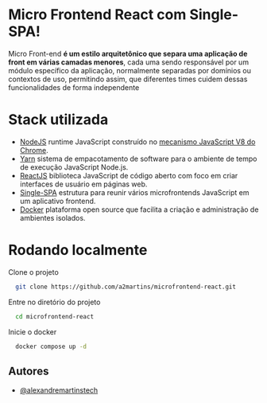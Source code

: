 # Micro Frontend React com Single-SPA!

Micro Front-end **é um estilo arquitetônico que separa uma aplicação de front em várias camadas menores**, cada uma sendo responsável por um módulo específico da aplicação, normalmente separadas por domínios ou contextos de uso, permitindo assim, que diferentes times cuidem dessas funcionalidades de forma independente

# Stack utilizada

- [NodeJS](https://nodejs.org/en/) runtime JavaScript construído no [mecanismo JavaScript V8 do Chrome](https://v8.dev/).
- [Yarn](https://yarnpkg.com/) sistema de empacotamento de software para o ambiente de tempo de execução JavaScript Node.js.
- [ReactJS](https://pt-br.reactjs.org/) biblioteca JavaScript de código aberto com foco em criar interfaces de usuário em páginas web.
- [Single-SPA](https://pt-br.reactjs.org/) estrutura para reunir vários microfrontends JavaScript em um aplicativo frontend.
- [Docker](https://pt-br.reactjs.org/) plataforma open source que facilita a criação e administração de ambientes isolados.

# Rodando localmente

Clone o projeto

```bash
  git clone https://github.com/a2martins/microfrontend-react.git
```

Entre no diretório do projeto

```bash
  cd microfrontend-react
```

Inicie o docker 

```bash
  docker compose up -d
```


## Autores

- [@alexandremartinstech](https://www.github.com/alexandremartinstech)
